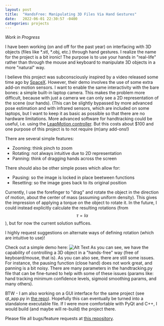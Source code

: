 ```yaml
---
layout: post
title:  "HandsFree: Manipulating 3D Files Via Hand Gestures"
date:   2022-06-01 22:30:57 -0400
categories: projects
---
```

<link rel="stylesheet" href="https://cdn.jsdelivr.net/npm/katex@0.10.2/dist/katex.min.css" integrity="sha384-yFRtMMDnQtDRO8rLpMIKrtPCD5jdktao2TV19YiZYWMDkUR5GQZR/NOVTdquEx1j" crossorigin="anonymous">
<script defer src="https://cdn.jsdelivr.net/npm/katex@0.10.2/dist/katex.min.js" integrity="sha384-9Nhn55MVVN0/4OFx7EE5kpFBPsEMZxKTCnA+4fqDmg12eCTqGi6+BB2LjY8brQxJ" crossorigin="anonymous"></script>
<script defer src="https://cdn.jsdelivr.net/npm/katex@0.10.2/dist/contrib/auto-render.min.js" integrity="sha384-kWPLUVMOks5AQFrykwIup5lo0m3iMkkHrD0uJ4H5cjeGihAutqP0yW0J6dpFiVkI" crossorigin="anonymous" onload="renderMathInElement(document.body);"></script>

*Work in Progress*


I have been working (on and off for the past year) on interfacing with 3D objects (files like *.stl, *.obj, etc.) through hand gestures. I realize the name for the project is a bit ironic! The purpose is to use your hands in "real-life" rather than through the mouse and keyboard to manipulate 3D objects in a more "natural" way.

I believe this project was subconsciously inspired by a video released some time ago by [SpaceX][spacex-video]. However, their demo involves the use of some extra add-on motion sensors. I want to enable the same interactivity with the bare bones: a simple built-in laptop camera. This makes the problem more difficult, because with just a camera we can only see a 2D representation of the scene (our hands). (This can be slightly bypassed by more advanced pose estimation and with infrared sensors, which are included on some laptops, but I want to keep it as basic as possible so that there are no hardware limitations. More advanced software for handtracking could be useful, i.e. using the [LeapMotion controller][leap-link]. But this costs about $100 and one purpose of this project is to not require (m)any add-ons!)

There are several simple features:
- Zooming: think pinch to zoom
- Rotating: not always intuitive due to 2D representation
- Panning: think of dragging hands across the screen

There should also be other simple poses which allow for:
- Pausing: so the image is locked in place beetween functions
- Resetting: so the image goes back to its original position


Currently, I use the forefinger to "drag" and rotate the object in the direction of motion, about the center of mass (assuming uniform density). This gives the impression of applying a torque on the object to rotate it. In the future, I could instead explicitly calculate the resulting rotations (from $$\tau = I \alpha$$), but for now the current solution suffices.

I highly request suggestions on alternate ways of defining rotation (which are intuitive to use)!

Check out a simple demo here:
![Alt Text](/assets/HandsFree-demo.gif)
As you can see, we have the capability of controlling a 3D object in a "hands-free" way (free of keyboard/mouse, that is). As you can also see, there are still some issues. For instance, the pausing function (close hand) does not work great, and panning is a bit noisy. There are many parameters in the handtracking.py file that can be fine-tuned to help with some of these issues (params like: hand tracking minimum confidence levels, sigmoid smoothing params, and many others).

BTW - I am also working on a GUI interface for the same project (see qt_app.py in [the repo][handsfree-repo]). Hopefully this can eventually be turned into a standalone executable file. If I were more comfortable with PyQt and C++, I would build (and maybe will re-build) the project there.

Please file all bugs/feature requests at [this repository][handsfree-repo].

<script data-href="https://github.com/JacobHA/HandsFree" data-target = "_blank" src="https://unpkg.com/github-corners@0.1.0/dist/embed.min.js"></script>


[spacex-video]: https://www.youtube.com/watch?v=xNqs_S-zEBY
[handsfree-repo]: https://github.com/JacobHA/HandsFree
[leap-link]: https://www.ultraleap.com/product/leap-motion-controller/
